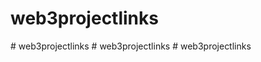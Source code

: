 # web3projectlinks
#   w e b 3 p r o j e c t l i n k s  
 #   w e b 3 p r o j e c t l i n k s  
 #   w e b 3 p r o j e c t l i n k s  
 